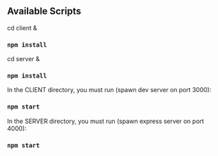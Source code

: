 ## Available Scripts

cd client &
### `npm install`

cd server &
### `npm install`

In the CLIENT directory, you must run (spawn dev server on port 3000):

### `npm start`

In the SERVER directory, you must run (spawn express server on port 4000):

### `npm start`